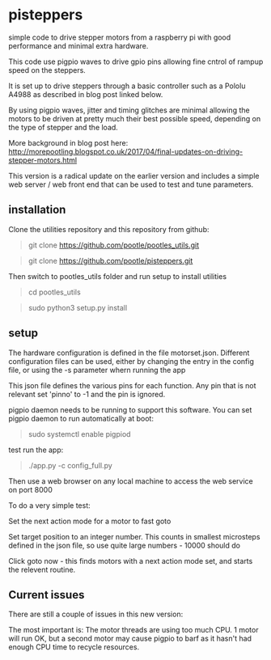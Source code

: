 # pisteppers
simple code to drive stepper motors from a raspberry pi with good performance and minimal extra hardware.

This code use pigpio waves to drive gpio pins allowing fine cntrol of rampup speed on the steppers.

It is set up to drive steppers through a basic controller such as a Pololu A4988 as described in blog post linked below.

By using pigpio waves, jitter and timing glitches are minimal allowing the motors to be driven at pretty much their best possible speed, depending on the type of stepper and the load.

More background in blog post here: http://morepootling.blogspot.co.uk/2017/04/final-updates-on-driving-stepper-motors.html

This version is a radical update on the earlier version and includes a simple web server / web front end that can be used to test and tune parameters.

## installation

Clone the utilities repository and this repository from github:
> git clone https://github.com/pootle/pootles_utils.git

> git clone https://github.com/pootle/pisteppers.git

Then switch to pootles_utils folder and run setup to install utilities

> cd pootles_utils

> sudo python3 setup.py install

## setup

The hardware configuration is defined in the file motorset.json.
Different configuration files can be used, either by changing the entry in the config file, or using the -s parameter whern running the app 

This json file defines the various pins for each function. Any pin that is not relevant set 'pinno' to -1 and the pin is ignored.

pigpio daemon needs to be running to support this software. You can set pigpio daemon to run automatically at boot:

> sudo systemctl enable pigpiod

test run the app:

> ./app.py -c config_full.py

Then use a web browser on any local machine to access the web service on port 8000

To do a very simple test:

Set the next action mode for a motor to fast goto

Set target position to an integer number. This counts in smallest microsteps defined in the json file, so use quite large numbers - 10000 should do

Click goto now - this finds motors with a next action mode set, and starts the relevent routine.

## Current issues

There are still a couple of issues in this new version:

The most important is:
The motor threads are using too much CPU. 1 motor will run OK, but a second motor may cause pigpio to barf as it hasn't had enough CPU time
to recycle resources.